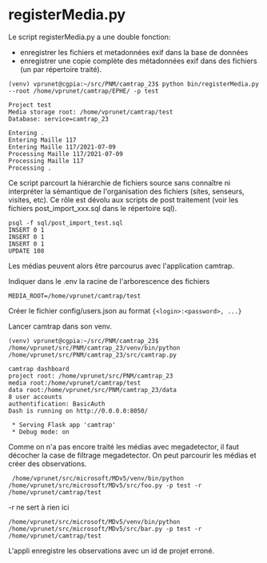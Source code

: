 # registerMedia.py

Le script registerMedia.py a une double fonction:

- enregistrer les fichiers et metadonnées exif dans la base de données
- enregistrer une copie complète des métadonnées exif dans des fichiers (un par répertoire traité).

```
(venv) vprunet@cgpia:~/src/PNM/camtrap_23$ python bin/registerMedia.py --root /home/vprunet/camtrap/EPHE/ -p test

Project test
Media storage root: /home/vprunet/camtrap/test
Database: service=camtrap_23

Entering .
Entering Maille 117
Entering Maille 117/2021-07-09
Processing Maille 117/2021-07-09
Processing Maille 117
Processing .
```

Ce script parcourt la hiérarchie de fichiers source sans connaître ni interpréter la sémantique de l'organisation des fichiers (sites, senseurs, visites, etc). Ce rôle est dévolu aux scripts de post traitement (voir les fichiers post_import_xxx.sql dans le répertoire sql).

```
psql -f sql/post_import_test.sql
INSERT 0 1
INSERT 0 1
INSERT 0 1
UPDATE 108
```

Les médias peuvent alors être parcourus avec l'application camtrap.

Indiquer dans le .env la racine de l'arborescence des fichiers

```
MEDIA_ROOT=/home/vprunet/camtrap/test
```

Créer le fichier config/users.json au format `{<login>:<password>, ...}`

Lancer camtrap dans son venv.

```
(venv) vprunet@cgpia:~/src/PNM/camtrap_23$ /home/vprunet/src/PNM/camtrap_23/venv/bin/python /home/vprunet/src/PNM/camtrap_23/src/camtrap.py

camtrap dashboard
project root: /home/vprunet/src/PNM/camtrap_23
media root:/home/vprunet/camtrap/test
data root:/home/vprunet/src/PNM/camtrap_23/data
8 user accounts
authentification: BasicAuth
Dash is running on http://0.0.0.0:8050/

 * Serving Flask app 'camtrap'
 * Debug mode: on

```

Comme on n'a pas encore traité les médias avec megadetector, il faut décocher la case de filtrage megadetector. On peut parcourir les médias et créer des observations.

```
 /home/vprunet/src/microsoft/MDv5/venv/bin/python /home/vprunet/src/microsoft/MDv5/src/foo.py -p test -r /home/vprunet/camtrap/test
```

-r ne sert à rien ici

```
/home/vprunet/src/microsoft/MDv5/venv/bin/python /home/vprunet/src/microsoft/MDv5/src/bar.py -p test -r /home/vprunet/camtrap/test
```

L'appli enregistre les observations avec un id de projet erroné.
